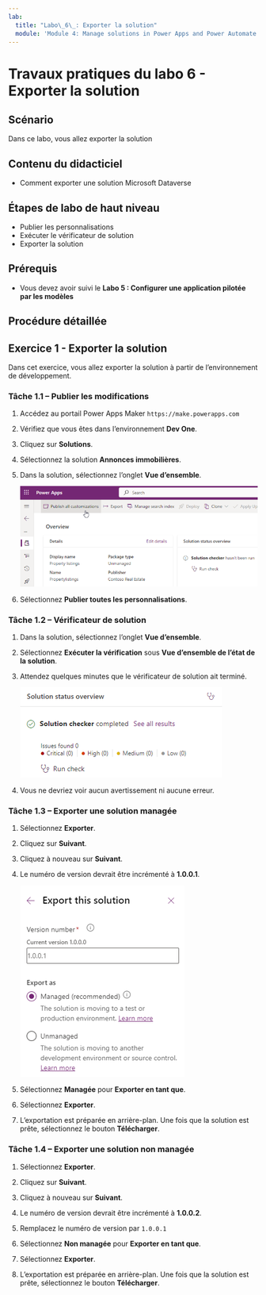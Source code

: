```yaml
---
lab:
  title: "Labo\_6\_: Exporter la solution"
  module: 'Module 4: Manage solutions in Power Apps and Power Automate'
---
```


# Travaux pratiques du labo 6 - Exporter la solution

## Scénario

Dans ce labo, vous allez exporter la solution

## Contenu du didacticiel

- Comment exporter une solution Microsoft Dataverse

## Étapes de labo de haut niveau

- Publier les personnalisations
- Exécuter le vérificateur de solution
- Exporter la solution
  
## Prérequis

- Vous devez avoir suivi le **Labo 5 : Configurer une application pilotée par les modèles**

## Procédure détaillée

## Exercice 1 - Exporter la solution

Dans cet exercice, vous allez exporter la solution à partir de l’environnement de développement.

### Tâche 1.1 – Publier les modifications

1. Accédez au portail Power Apps Maker `https://make.powerapps.com`

1. Vérifiez que vous êtes dans l’environnement **Dev One**.

1. Cliquez sur **Solutions**.

1. Sélectionnez la solution **Annonces immobilières**.

1. Dans la solution, sélectionnez l’onglet **Vue d’ensemble**.

    ![Page Vue d’ensemble de la solution.](../media/solution-overview.png)

1. Sélectionnez **Publier toutes les personnalisations**.


### Tâche 1.2 – Vérificateur de solution

1. Dans la solution, sélectionnez l’onglet **Vue d’ensemble**.

1. Sélectionnez **Exécuter la vérification** sous **Vue d’ensemble de l’état de la solution**.

1. Attendez quelques minutes que le vérificateur de solution ait terminé.

    ![Page des résultats du vérificateur de solution.](../media/solution-checker.png)

1. Vous ne devriez voir aucun avertissement ni aucune erreur.


### Tâche 1.3 – Exporter une solution managée

1. Sélectionnez **Exporter**.

1. Cliquez sur **Suivant**.

1. Cliquez à nouveau sur **Suivant**.

1. Le numéro de version devrait être incrémenté à **1.0.0.1**.

    ![Volet Exporter la solution.](../media/export-solution.png)

1. Sélectionnez **Managée** pour **Exporter en tant que**.

1. Sélectionnez **Exporter**.

1. L’exportation est préparée en arrière-plan. Une fois que la solution est prête, sélectionnez le bouton **Télécharger**.


### Tâche 1.4 – Exporter une solution non managée

1. Sélectionnez **Exporter**.

1. Cliquez sur **Suivant**.

1. Cliquez à nouveau sur **Suivant**.

1. Le numéro de version devrait être incrémenté à **1.0.0.2**.

1. Remplacez le numéro de version par `1.0.0.1`

1. Sélectionnez **Non managée** pour **Exporter en tant que**.

1. Sélectionnez **Exporter**.

1. L’exportation est préparée en arrière-plan. Une fois que la solution est prête, sélectionnez le bouton **Télécharger**.

